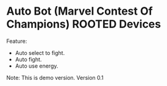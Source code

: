 # Auto Bot (Marvel Contest Of Champions) ROOTED Devices
Feature:
- Auto select to fight.
- Auto fight.
- Auto use energy.

Note: This is demo version.
Version 0.1
